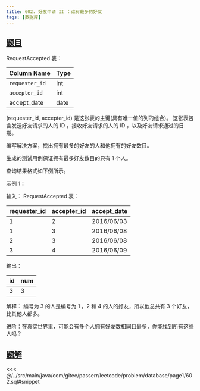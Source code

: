 ```yaml
---
title: 602. 好友申请 II ：谁有最多的好友
tags: [数据库]
---
```


## [题目](https://leetcode.cn/problems/friend-requests-ii-who-has-the-most-friends/)

RequestAccepted 表：

| Column Name    | Type |
|:---------------|:-----|
| `requester_id` | int  |
| `accepter_id`  | int  |
| accept_date    | date |

(requester_id, accepter_id) 是这张表的主键(具有唯一值的列的组合)。
这张表包含发送好友请求的人的 ID ，接收好友请求的人的 ID ，以及好友请求通过的日期。


编写解决方案，找出拥有最多的好友的人和他拥有的好友数目。

生成的测试用例保证拥有最多好友数目的只有 1 个人。

查询结果格式如下例所示。



示例 1：

输入：
RequestAccepted 表：

| requester_id | accepter_id | accept_date |
|:-------------|:------------|:------------|
| 1            | 2           | 2016/06/03  |
| 1            | 3           | 2016/06/08  |
| 2            | 3           | 2016/06/08  |
| 3            | 4           | 2016/06/09  |

输出：

| id  | num |
|:----|:----|
| 3   | 3   |

解释：
编号为 3 的人是编号为 1 ，2 和 4 的人的好友，所以他总共有 3 个好友，比其他人都多。


进阶：在真实世界里，可能会有多个人拥有好友数相同且最多，你能找到所有这些人吗？


## [题解](https://github.com/PasseRR/JavaLeetCode/blob/master/src/main/java/com/gitee/passerr/leetcode/problem/database/page1/602.sql)

<<< @/../src/main/java/com/gitee/passerr/leetcode/problem/database/page1/602.sql#snippet
